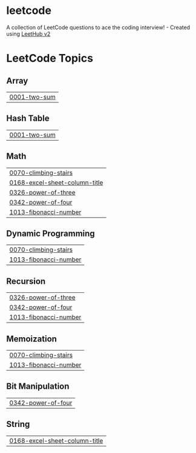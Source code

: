 # leetcode
A collection of LeetCode questions to ace the coding interview! - Created using [LeetHub v2](https://github.com/arunbhardwaj/LeetHub-2.0)

<!---LeetCode Topics Start-->
# LeetCode Topics
## Array
|  |
| ------- |
| [0001-two-sum](https://github.com/dhruvil-10/leetcode/tree/master/0001-two-sum) |
## Hash Table
|  |
| ------- |
| [0001-two-sum](https://github.com/dhruvil-10/leetcode/tree/master/0001-two-sum) |
## Math
|  |
| ------- |
| [0070-climbing-stairs](https://github.com/dhruvil-10/leetcode/tree/master/0070-climbing-stairs) |
| [0168-excel-sheet-column-title](https://github.com/dhruvil-10/leetcode/tree/master/0168-excel-sheet-column-title) |
| [0326-power-of-three](https://github.com/dhruvil-10/leetcode/tree/master/0326-power-of-three) |
| [0342-power-of-four](https://github.com/dhruvil-10/leetcode/tree/master/0342-power-of-four) |
| [1013-fibonacci-number](https://github.com/dhruvil-10/leetcode/tree/master/1013-fibonacci-number) |
## Dynamic Programming
|  |
| ------- |
| [0070-climbing-stairs](https://github.com/dhruvil-10/leetcode/tree/master/0070-climbing-stairs) |
| [1013-fibonacci-number](https://github.com/dhruvil-10/leetcode/tree/master/1013-fibonacci-number) |
## Recursion
|  |
| ------- |
| [0326-power-of-three](https://github.com/dhruvil-10/leetcode/tree/master/0326-power-of-three) |
| [0342-power-of-four](https://github.com/dhruvil-10/leetcode/tree/master/0342-power-of-four) |
| [1013-fibonacci-number](https://github.com/dhruvil-10/leetcode/tree/master/1013-fibonacci-number) |
## Memoization
|  |
| ------- |
| [0070-climbing-stairs](https://github.com/dhruvil-10/leetcode/tree/master/0070-climbing-stairs) |
| [1013-fibonacci-number](https://github.com/dhruvil-10/leetcode/tree/master/1013-fibonacci-number) |
## Bit Manipulation
|  |
| ------- |
| [0342-power-of-four](https://github.com/dhruvil-10/leetcode/tree/master/0342-power-of-four) |
## String
|  |
| ------- |
| [0168-excel-sheet-column-title](https://github.com/dhruvil-10/leetcode/tree/master/0168-excel-sheet-column-title) |
<!---LeetCode Topics End-->